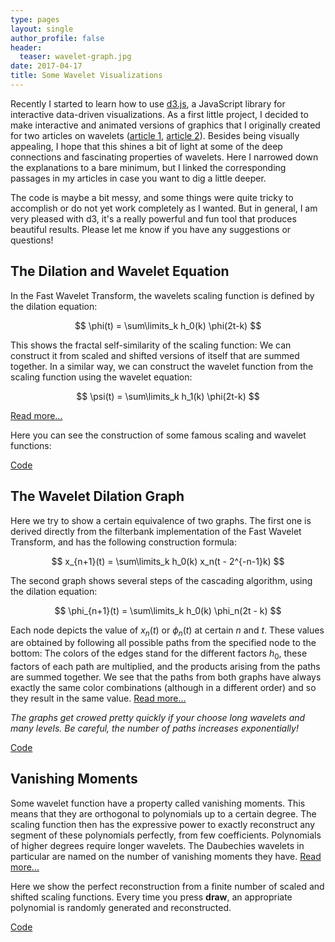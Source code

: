 ```yaml
---
type: pages
layout: single
author_profile: false
header:
  teaser: wavelet-graph.jpg
date: 2017-04-17
title: Some Wavelet Visualizations
---
```


Recently I started to learn how to use [d3.js](https://d3js.org), a JavaScript library for interactive data-driven visualizations. As a first little project, I decided to make interactive and animated versions of graphics that I originally created for two articles on wavelets ([article 1](https://www.dsprelated.com/showarticle/1000.php), [article 2](https://www.dsprelated.com/showarticle/1006.php)). Besides being visually appealing, I hope that this shines a bit of light at some of the deep connections and fascinating properties of wavelets. Here I narrowed down the explanations to a bare minimum, but I linked the corresponding passages in my articles in case you want to dig a little deeper.

The code is maybe a bit messy, and some things were quite tricky to accomplish or do not yet work completely as I wanted. But in general, I am very pleased with d3, it's a really powerful and fun tool that produces beautiful results. Please let me know if you have any suggestions or questions!

## The Dilation and Wavelet Equation

In the Fast Wavelet Transform, the wavelets scaling function is defined by the dilation equation:

$$
\phi(t) = \sum\limits_k h_0(k) \phi(2t-k)
$$

This shows the fractal self-similarity of the scaling function: We can construct it from scaled and shifted versions of itself that are summed together. In a similar way, we can construct the wavelet function from the scaling function using the wavelet equation:

$$
\psi(t) = \sum\limits_k h_1(k) \phi(2t-k)
$$

[Read more...](https://www.dsprelated.com/showarticle/1000.php#eq-13)

Here you can see the construction of some famous scaling and wavelet functions:

<div id="wavelet_construction"></div>

[Code](https://github.com/vincentherrmann/vincentherrmann.github.io/blob/master/scripts/wavelet-construction.js)

## The Wavelet Dilation Graph

Here we try to show a certain equivalence of two graphs. The first one is derived directly from the filterbank implementation of the Fast Wavelet Transform, and has the following construction formula:

$$
x_{n+1}(t) = \sum\limits_k h_0(k) x_n(t - 2^{-n-1}k)
$$

The second graph shows several steps of the cascading algorithm, using the dilation equation:

$$
\phi_{n+1}(t) = \sum\limits_k h_0(k) \phi_n(2t - k)
$$

Each node depicts the value of $x_n(t)$ or $\phi_n(t)$ at certain $n$ and $t$. These values are obtained by following all possible paths from the specified node to the bottom: The colors of the edges stand for the different factors $h_0$, these factors of each path are multiplied, and the products arising from the paths are summed together. We see that the paths from both graphs have always exactly the same color combinations (although in a different order) and so they result in the same value. [Read more...](https://www.dsprelated.com/showarticle/1000.php#eq-11)

*The graphs get crowed pretty quickly if your choose long wavelets and many levels. Be careful, the number of paths increases exponentially!*

<div id="wavelet_graph"></div>

[Code](https://github.com/vincentherrmann/vincentherrmann.github.io/blob/master/scripts/wavelet-graph.js)

## Vanishing Moments

Some wavelet function have a property called vanishing moments. This means that they are orthogonal to polynomials up to a certain degree. The scaling function then has the expressive power to exactly reconstruct any segment of these polynomials perfectly, from few coefficients. Polynomials of higher degrees require longer wavelets. The Daubechies wavelets in particular are named on the number of vanishing moments they have. [Read more...](https://www.dsprelated.com/showarticle/1006.php#eq-1)

Here we show the perfect reconstruction from a finite number of scaled and shifted scaling functions. Every time you press **draw**, an appropriate polynomial is randomly generated and reconstructed.

<div id="vanishing_moments"></div>

[Code](https://github.com/vincentherrmann/vincentherrmann.github.io/blob/master/scripts/vanishing-moments.js)

<script src="https://d3js.org/d3.v4.min.js"></script>
<script src="https://d3js.org/d3-scale-chromatic.v1.min.js"></script>
<script src="{{site.basurl}}/scripts/wavelets.js"></script>
<script src="{{site.basurl}}/scripts/wavelet-construction.js"></script>
<script src="{{site.basurl}}/scripts/wavelet-graph.js"></script>
<script src="{{site.basurl}}/scripts/vanishing-moments.js"></script>
